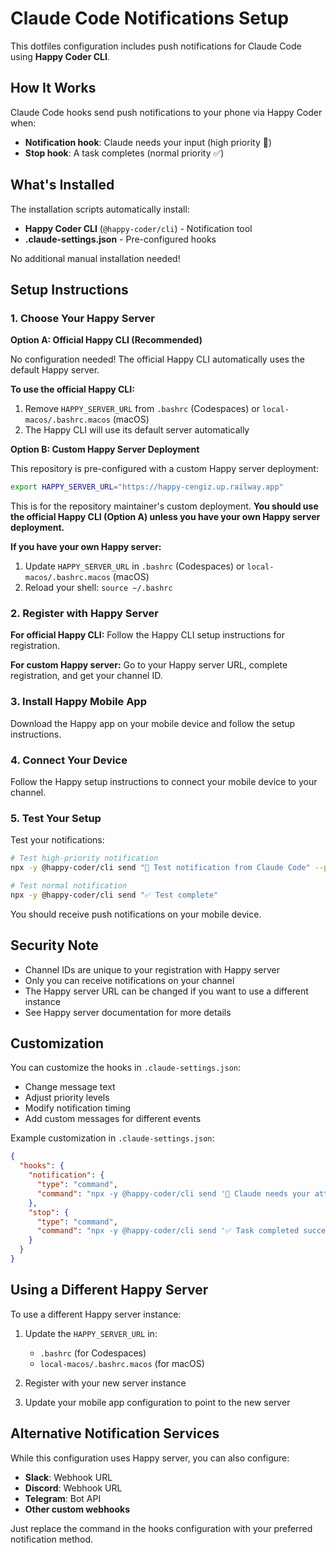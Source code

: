 # Claude Code Notifications Setup

This dotfiles configuration includes push notifications for Claude Code using **Happy Coder CLI**.

## How It Works

Claude Code hooks send push notifications to your phone via Happy Coder when:
- **Notification hook**: Claude needs your input (high priority 🔔)
- **Stop hook**: A task completes (normal priority ✅)

## What's Installed

The installation scripts automatically install:
- **Happy Coder CLI** (`@happy-coder/cli`) - Notification tool
- **.claude-settings.json** - Pre-configured hooks

No additional manual installation needed!

## Setup Instructions

### 1. Choose Your Happy Server

**Option A: Official Happy CLI (Recommended)**

No configuration needed! The official Happy CLI automatically uses the default Happy server.

**To use the official Happy CLI:**
1. Remove `HAPPY_SERVER_URL` from `.bashrc` (Codespaces) or `local-macos/.bashrc.macos` (macOS)
2. The Happy CLI will use its default server automatically

**Option B: Custom Happy Server Deployment**

This repository is pre-configured with a custom Happy server deployment:
```bash
export HAPPY_SERVER_URL="https://happy-cengiz.up.railway.app"
```

This is for the repository maintainer's custom deployment. **You should use the official Happy CLI (Option A) unless you have your own Happy server deployment.**

**If you have your own Happy server:**
1. Update `HAPPY_SERVER_URL` in `.bashrc` (Codespaces) or `local-macos/.bashrc.macos` (macOS)
2. Reload your shell: `source ~/.bashrc`

### 2. Register with Happy Server

**For official Happy CLI:** Follow the Happy CLI setup instructions for registration.

**For custom Happy server:** Go to your Happy server URL, complete registration, and get your channel ID.

### 3. Install Happy Mobile App

Download the Happy app on your mobile device and follow the setup instructions.

### 4. Connect Your Device

Follow the Happy setup instructions to connect your mobile device to your channel.

### 5. Test Your Setup

Test your notifications:
```bash
# Test high-priority notification
npx -y @happy-coder/cli send "🔔 Test notification from Claude Code" --priority high

# Test normal notification
npx -y @happy-coder/cli send "✅ Test complete"
```

You should receive push notifications on your mobile device.

## Security Note

- Channel IDs are unique to your registration with Happy server
- Only you can receive notifications on your channel
- The Happy server URL can be changed if you want to use a different instance
- See Happy server documentation for more details

## Customization

You can customize the hooks in `.claude-settings.json`:
- Change message text
- Adjust priority levels
- Modify notification timing
- Add custom messages for different events

Example customization in `.claude-settings.json`:
```json
{
  "hooks": {
    "notification": {
      "type": "command",
      "command": "npx -y @happy-coder/cli send '🔔 Claude needs your attention!' --priority high"
    },
    "stop": {
      "type": "command",
      "command": "npx -y @happy-coder/cli send '✅ Task completed successfully!'"
    }
  }
}
```

## Using a Different Happy Server

To use a different Happy server instance:

1. Update the `HAPPY_SERVER_URL` in:
   - `.bashrc` (for Codespaces)
   - `local-macos/.bashrc.macos` (for macOS)

2. Register with your new server instance

3. Update your mobile app configuration to point to the new server

## Alternative Notification Services

While this configuration uses Happy server, you can also configure:
- **Slack**: Webhook URL
- **Discord**: Webhook URL
- **Telegram**: Bot API
- **Other custom webhooks**

Just replace the command in the hooks configuration with your preferred notification method.
